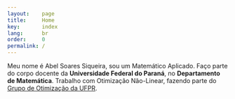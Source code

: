 ```yaml
---
layout:    page
title:     Home
key:       index
lang:      br
order:     0
permalink: /
---
```


Meu nome é Abel Soares Siqueira, sou um Matemático Aplicado.
Faço parte do corpo docente da **Universidade Federal do Paraná**,
no **Departamento de Matemática**.
Trabalho com Otimização Não-Linear, fazendo parte do
[Grupo de Otimização da UFPR](https://opt.ufpr.br).
